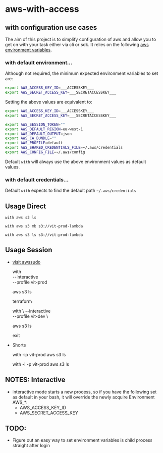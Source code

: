 #   aws-with-access

##  with configuration use cases

The aim of this project is to simplify configuration of aws and allow you to get on with your task either via cli or sdk.
It relies on the following [aws environment variables](https://docs.aws.amazon.com/cli/latest/userguide/cli-environment.html).

### with default environment...

Although not required, the minimum expected environment variables to set are:

```bash
export AWS_ACCESS_KEY_ID=___ACCESSKEY___
export AWS_SECRET_ACCESS_KEY=___SECRETACCESSKEY___
```

Setting the above values are equivalent to:

```bash
export AWS_ACCESS_KEY_ID=___ACCESSKEY___
export AWS_SECRET_ACCESS_KEY=___SECRETACCESSKEY___

export AWS_SESSION_TOKEN=""
export AWS_DEFAULT_REGION=eu-west-1
export AWS_DEFAULT_OUTPUT=json
export AWS_CA_BUNDLE=""
export AWS_PROFILE=default
export AWS_SHARED_CREDENTIALS_FILE=~/.aws/credentials
export AWS_CONFIG_FILE=~/.aws/config
```
Default `with` will always use the above environment values as default values.

### with default credentials...

Default `with` expects to find the default path `~/.aws/credentials`

##  Usage Direct

    with aws s3 ls 

    with aws s3 mb s3://vit-prod-lambda
    
    with aws s3 ls s3://vit-prod-lambda
    
##  Usage Session

- [visit awssudo](https://github.com/JSainsburyPLC/awssudo#usage)

    with \
    --interactive \
    --profile vit-prod 
   
    aws s3 ls
    
    terraform
    
    with \ 
    --interactive \
    --profile vit-dev \
    
    aws s3 ls
    
    exit
    
-   Shorts

    with -ip vit-prod aws s3 ls 
       
    with -i -p vit-prod aws s3 ls
     
##  NOTES: Interactive

- interactive mode starts a new process, so if you have the following set as default in your bash, it will override the newly acquire Environment AWS_*:
    - AWS_ACCESS_KEY_ID
    - AWS_SECRET_ACCESS_KEY
    
## TODO:

- Figure out an easy way to set environment variables is child process straight after login


 
